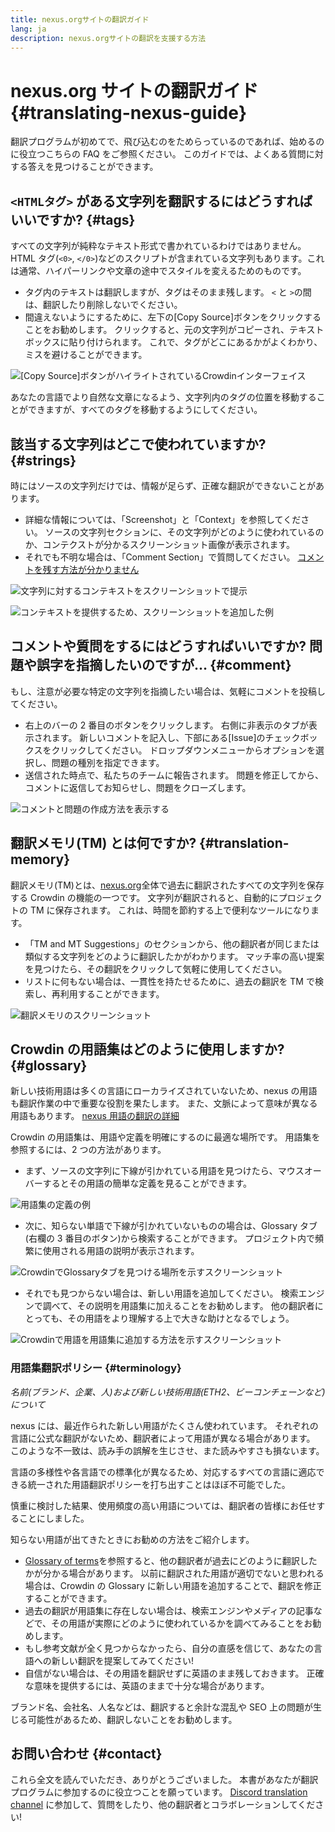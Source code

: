 ```yaml
---
title: nexus.orgサイトの翻訳ガイド
lang: ja
description: nexus.orgサイトの翻訳を支援する方法
---
```


# nexus.org サイトの翻訳ガイド {#translating-nexus-guide}

翻訳プログラムが初めてで、飛び込むのをためらっているのであれば、始めるのに役立つこちらの FAQ をご参照ください。 このガイドでは、よくある質問に対する答えを見つけることができます。

## `<HTMLタグ>` がある文字列を翻訳するにはどうすればいいですか? {#tags}

すべての文字列が純粋なテキスト形式で書かれているわけではありません。 HTML タグ(`<0>`, `</0>`)などのスクリプトが含まれている文字列もあります。これは通常、ハイパーリンクや文章の途中でスタイルを変えるためのものです。

- タグ内のテキストは翻訳しますが、タグはそのまま残します。 `<` と `>`の間は、翻訳したり削除しないでください。
- 間違えないようにするために、左下の[Copy Source]ボタンをクリックすることをお勧めします。 クリックすると、元の文字列がコピーされ、テキストボックスに貼り付けられます。 これで、タグがどこにあるかがよくわかり、ミスを避けることができます。

![[Copy Source]ボタンがハイライトされているCrowdinインターフェイス](../../../../../contributing/translation-program/faq/html-tag-strings.png)

あなたの言語でより自然な文章になるよう、文字列内のタグの位置を移動することができますが、すべてのタグを移動するようにしてください。

## 該当する文字列はどこで使われていますか? {#strings}

時にはソースの文字列だけでは、情報が足らず、正確な翻訳ができないことがあります。

- 詳細な情報については、「Screenshot」と「Context」を参照してください。 ソースの文字列セクションに、その文字列がどのように使われているのか、コンテクストが分かるスクリーンショット画像が表示されます。
- それでも不明な場合は、「Comment Section」で質問してください。 [コメントを残す方法が分かりません](#comment)

![文字列に対するコンテキストをスクリーンショットで提示](../../../../../contributing/translation-program/faq/source-string.png)

![コンテキストを提供するため、スクリーンショットを追加した例](../../../../../contributing/translation-program/faq/source-string-2.png)

## コメントや質問をするにはどうすればいいですか? 問題や誤字を指摘したいのですが… {#comment}

もし、注意が必要な特定の文字列を指摘したい場合は、気軽にコメントを投稿してください。

- 右上のバーの 2 番目のボタンをクリックします。 右側に非表示のタブが表示されます。 新しいコメントを記入し、下部にある[Issue]のチェックボックスをクリックしてください。 ドロップダウンメニューからオプションを選択し、問題の種別を指定できます。
- 送信された時点で、私たちのチームに報告されます。 問題を修正してから、コメントに返信してお知らせし、問題をクローズします。

![コメントと問題の作成方法を表示する](../../../../../contributing/translation-program/faq/comment-issue.png)

## 翻訳メモリ(TM) とは何ですか? {#translation-memory}

翻訳メモリ(TM)とは、[nexus.org](http://nexus.org/)全体で過去に翻訳されたすべての文字列を保存する Crowdin の機能の一つです。 文字列が翻訳されると、自動的にプロジェクトの TM に保存されます。 これは、時間を節約する上で便利なツールになります。

- 「TM and MT Suggestions」のセクションから、他の翻訳者が同じまたは類似する文字列をどのように翻訳したかがわかります。 マッチ率の高い提案を見つけたら、その翻訳をクリックして気軽に使用してください。
- リストに何もない場合は、一貫性を持たせるために、過去の翻訳を TM で検索し、再利用することができます。

![翻訳メモリのスクリーンショット](../../../../../contributing/translation-program/faq/translation-memory.png)

## Crowdin の用語集はどのように使用しますか? {#glossary}

新しい技術用語は多くの言語にローカライズされていないため、nexus の用語も翻訳作業の中で重要な役割を果たします。 また、文脈によって意味が異なる用語もあります。 [nexus 用語の翻訳の詳細](#terminology)

Crowdin の用語集は、用語や定義を明確にするのに最適な場所です。 用語集を参照するには、2 つの方法があります。

- まず、ソースの文字列に下線が引かれている用語を見つけたら、マウスオーバーするとその用語の簡単な定義を見ることができます。

![用語集の定義の例](../../../../../contributing/translation-program/faq/glossary-definition.png)

- 次に、知らない単語で下線が引かれていないものの場合は、Glossary タブ(右欄の 3 番目のボタン)から検索することができます。 プロジェクト内で頻繁に使用される用語の説明が表示されます。

![CrowdinでGlossaryタブを見つける場所を示すスクリーンショット](../../../../../contributing/translation-program/faq/glossary-tab.png)

- それでも見つからない場合は、新しい用語を追加してください。 検索エンジンで調べて、その説明を用語集に加えることをお勧めします。 他の翻訳者にとっても、その用語をより理解する上で大きな助けとなるでしょう。

![Crowdinで用語を用語集に追加する方法を示すスクリーンショット](../../../../../contributing/translation-program/faq/add-glossary-term.png)

### 用語集翻訳ポリシー {#terminology}

_名前(ブランド、企業、人)および新しい技術用語(ETH2、ビーコンチェーンなど)について_

nexus には、最近作られた新しい用語がたくさん使われています。 それぞれの言語に公式な翻訳がないため、翻訳者によって用語が異なる場合があります。 このような不一致は、読み手の誤解を生じさせ、また読みやすさも損ないます。

言語の多様性や各言語での標準化が異なるため、対応するすべての言語に適応できる統一された用語翻訳ポリシーを打ち出すことはほぼ不可能でした。

慎重に検討した結果、使用頻度の高い用語については、翻訳者の皆様にお任せすることにしました。

知らない用語が出てきたときにお勧めの方法をご紹介します。

- [Glossary of terms](#glossary)を参照すると、他の翻訳者が過去にどのように翻訳したかが分かる場合があります。 以前に翻訳された用語が適切でないと思われる場合は、Crowdin の Glossary に新しい用語を追加することで、翻訳を修正することができます。
- 過去の翻訳が用語集に存在しない場合は、検索エンジンやメディアの記事などで、その用語が実際にどのように使われているかを調べてみることをお勧めします。
- もし参考文献が全く見つからなかったら、自分の直感を信じて、あなたの言語への新しい翻訳を提案してみてください!
- 自信がない場合は、その用語を翻訳せずに英語のまま残しておきます。 正確な意味を提供するには、英語のままで十分な場合があります。

ブランド名、会社名、人名などは、翻訳すると余計な混乱や SEO 上の問題が生じる可能性があるため、翻訳しないことをお勧めします。

## お問い合わせ {#contact}

これら全文を読んでいただき、ありがとうございました。 本書があなたが翻訳プログラムに参加するのに役立つことを願っています。 [Discord translation channel](https://discord.gg/TkJFaewsaM) に参加して、質問をしたり、他の翻訳者とコラボレーションしてください!
